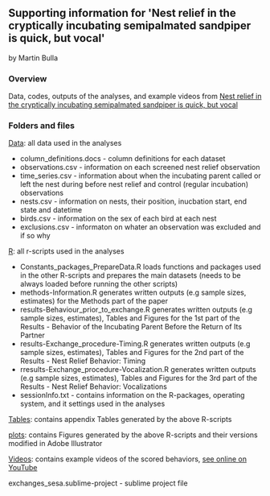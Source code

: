## Supporting information for 'Nest relief in the cryptically incubating semipalmated sandpiper is quick, but vocal'

by Martin Bulla

### **Overview**

Data, codes, outputs of the analyses, and example videos from [Nest relief in the cryptically incubating semipalmated sandpiper is quick, but vocal]()

### **Folders and files**

[Data](Data/): all data used in the analyses
- column_definitions.docs - column definitions for each dataset
- observations.csv - information on each screened nest relief observation
- time_series.csv - information about when the incubating parent called or left the nest during before nest relief and control (regular incubation) observations
- nests.csv - information on nests, their position, inucbation start, end state and datetime
- birds.csv - information on the sex of each bird at each nest
- exclusions.csv - informaton on whater an observation was excluded and if so why


[R](R/): all r-scripts used in the analyses
- Constants_packages_PrepareData.R loads functions and packages used in the other R-scripts and prepares the main datasets  (needs to be always loaded before running the other scripts)
- methods-Information.R generates written outputs (e.g sample sizes, estimates) for the Methods part of the paper
- results-Behaviour_prior_to_exchange.R generates written outputs (e.g sample sizes, estimates), Tables and Figures for the 1st part of the Results - Behavior of the Incubating Parent Before the Return of Its Partner
- results-Exchange_procedure-Timing.R generates written outputs (e.g sample sizes, estimates), Tables and Figures for the 2nd part of the Results - Nest Relief Behavior: Timing
- rresults-Exchange_procedure-Vocalization.R generates written outputs (e.g sample sizes, estimates), Tables and Figures for the 3rd part of the Results - Nest Relief Behavior: Vocalizations
- sessionInfo.txt - contains information on the R-packages, operating system, and it settings used in the analyses

[Tables](Tables/): contains appendix Tables generated by the above R-scripts 

[plots](plots/): contains Figures generated by the above R-scripts and their versions modified in Adobe Illustrator 

[Videos](Videos/): contains example videos of the scored behaviors, [see online on  YouTube](https://bit.ly/38vBOhC)

exchanges_sesa.sublime-project - sublime project file
